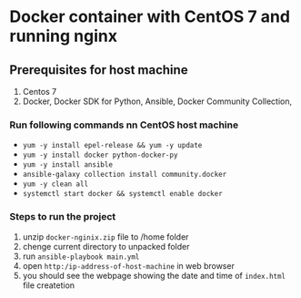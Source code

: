 # Docker container with CentOS 7 and running nginx

## Prerequisites for host machine
1. Centos 7
2. Docker, Docker SDK for Python, Ansible, Docker Community Collection,  

### Run following commands nn CentOS host machine 
- `yum -y install epel-release && yum -y update`
- `yum -y install docker python-docker-py`
- `yum -y install ansible`
- `ansible-galaxy collection install community.docker`
- `yum -y clean all`
- `systemctl start docker && systemctl enable docker`

### Steps to run the project
1. unzip `docker-nginix.zip` file to /home folder
2. chenge current directory to unpacked folder
3. run `ansible-playbook main.yml` 
4. open `http:/ip-address-of-host-machine` in web browser 
5. you should see the webpage showing the date and time of `index.html` file createtion
